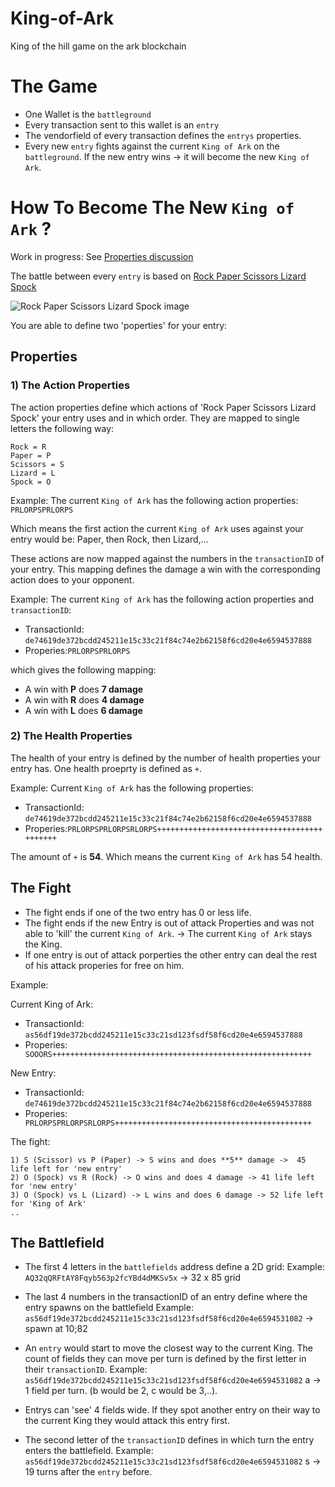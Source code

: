 # King-of-Ark
King of the hill game on the ark blockchain

# The Game

- One Wallet is the `battleground`
- Every transaction sent to this wallet is an `entry`
- The vendorfield of every transaction defines the `entrys` properties.
- Every new `entry` fights against the current `King of Ark` on the `battleground`. If the new entry wins -> it will become the new `King of Ark`.

# How To Become The New `King of Ark` ?

Work in progress: See [Properties discussion](https://github.com/geckogecko/King-of-Ark/issues/1)

The battle between every `entry` is based on [Rock Paper Scissors Lizard Spock](http://bigbangtheory.wikia.com/wiki/Rock_Paper_Scissors_Lizard_Spock)

![Rock Paper Scissors Lizard Spock image](https://upload.wikimedia.org/wikipedia/en/c/cc/Rock_paper_scissors_lizard_spock.png "Rock Paper Scissors Lizard Spock rules")

You are able to define two 'poperties' for your entry:

## Properties

### 1) The Action Properties

The action properties define which actions of 'Rock Paper Scissors Lizard Spock' your entry uses and in which order. 
They are mapped to single letters the following way:

```
Rock = R
Paper = P
Scissors = S
Lizard = L
Spock = O
```

Example: 
The current `King of Ark` has the following action properties: 
`PRLORPSPRLORPS`


Which means the first action the current `King of Ark` uses against your entry would be: Paper, then Rock, then Lizard,...

These actions are now mapped against the numbers in the `transactionID` of your entry. This mapping defines the damage a win with the corresponding action does to your opponent.  

Example: 
The current `King of Ark` has the following action properties and `transactionID`:
- TransactionId: `de74619de372bcdd245211e15c33c21f84c74e2b62158f6cd20e4e6594537888`
- Properies:`PRLORPSPRLORPS`

which gives the following mapping: 

- A win with **P** does **7 damage**
- A win with **R** does **4 damage**
- A win with **L** does **6 damage**


### 2) The Health Properties

The health of your entry is defined by the number of health properties your entry has. One health proeprty is defined as `+`.

Example:
Current `King of Ark` has the following properties:
- TransactionId: `de74619de372bcdd245211e15c33c21f84c74e2b62158f6cd20e4e6594537888`
- Properies:`PRLORPSPRLORPSRLORPS++++++++++++++++++++++++++++++++++++++++++++`

 The amount of `+` is **54**. Which means the current `King of Ark` has 54 health. 
 
 ## The Fight

- The fight ends if one of the two entry has 0 or less life.
- The fight ends if the new Entry is out of attack Properties and was not able to 'kill' the current `King of Ark`. -> The current `King of Ark` stays the King.
- If one entry is out of attack porperties the other entry can deal the rest of his attack properies for free on him.

Example:

Current King of Ark:
- TransactionId: `as56df19de372bcdd245211e15c33c21sd123fsdf58f6cd20e4e6594537888`
- Properies:` SOOORS++++++++++++++++++++++++++++++++++++++++++++++++++++++++++`

New Entry:
- TransactionId: `de74619de372bcdd245211e15c33c21f84c74e2b62158f6cd20e4e6594537888`
- Properies:` PRLORPSPRLORPSRLORPS++++++++++++++++++++++++++++++++++++++++++++`

The fight:
```
1) S (Scissor) vs P (Paper) -> S wins and does **5** damage ->  45 life left for 'new entry'
2) O (Spock) vs R (Rock) -> O wins and does 4 damage -> 41 life left for 'new entry'
3) O (Spock) vs L (Lizard) -> L wins and does 6 damage -> 52 life left for 'King of Ark'
..
```

 ## The Battlefield
 
 - The first 4 letters in the `battlefields` address define a 2D grid:
Example: `AQ32qQRFtAY8Fqyb563p2fcYBd4dMKSv5x` -> 32 x 85 grid

- The last 4 numbers in the transactionID of an entry define where the entry spawns on the battlefield
Example: `as56df19de372bcdd245211e15c33c21sd123fsdf58f6cd20e4e6594531082` -> spawn at 10;82

- An `entry` would start to move the closest way to the current King. The count of fields they can move per turn is defined by the first letter in their `transactionID`.
Example: `as56df19de372bcdd245211e15c33c21sd123fsdf58f6cd20e4e6594531082` a -> 1 field per turn. (b would be 2, c would be 3,..).

- Entrys can 'see' 4 fields wide. If they spot another entry on their way to the current King they would attack this entry first. 

- The second letter of the `transactionID` defines in which turn the entry enters the battlefield. Example: `as56df19de372bcdd245211e15c33c21sd123fsdf58f6cd20e4e6594531082` s -> 19 turns after the `entry` before. 

